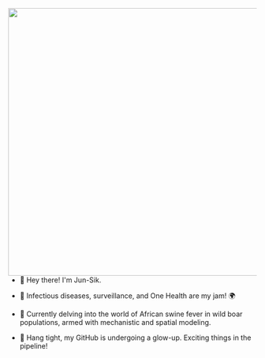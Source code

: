 <img align="right" width="543" src="https://user-images.githubusercontent.com/85563905/121202612-6341fb80-c8b0-11eb-9c2e-80ca3fc78a6d.png">

- 👋 Hey there! I'm Jun-Sik.

- 🔬 Infectious diseases, surveillance, and One Health are my jam! 🌍

- 🌱 Currently delving into the world of African swine fever in wild boar populations, armed with mechanistic and spatial modeling.

- 🚧 Hang tight, my GitHub is undergoing a glow-up. Exciting things in the pipeline!
    
<!---
borizook/borizook is a ✨ special ✨ repository because its `README.md` (this file) appears on your GitHub profile.
You can click the Preview link to take a look at your changes.
--->
